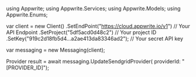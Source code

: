 using Appwrite;
using Appwrite.Services;
using Appwrite.Models;
using Appwrite.Enums;

var client = new Client()
    .SetEndPoint("https://cloud.appwrite.io/v1") // Your API Endpoint
    .SetProject("5df5acd0d48c2") // Your project ID
    .SetKey("919c2d18fb5d4...a2ae413da83346ad2"); // Your secret API key

var messaging = new Messaging(client);

Provider result = await messaging.UpdateSendgridProvider(
    providerId: "[PROVIDER_ID]");